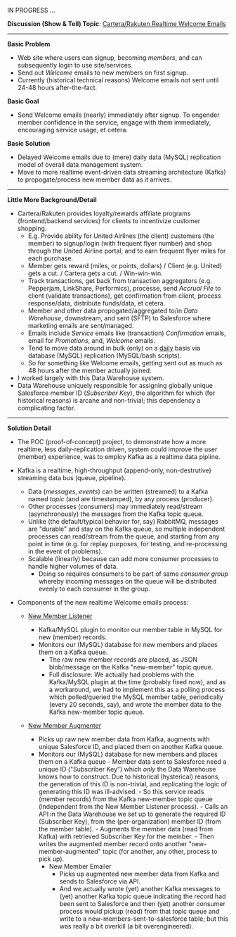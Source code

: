 IN PROGRESS ...

**Discussion (Show & Tell) Topic**: <ins>Cartera/Rakuten Realtime Welcome Emails</ins>

---

**Basic Problem**
* Web site where users can signup, becoming _members_, and can subsequently login to use site/services.
* Send out _Welcome_ emails to new members on first signup.
* Currently (historical technical reasons) Welcome emails not sent until 24-48 hours after-the-fact.

**Basic Goal**
* Send Welcome emails (nearly) immediately after signup.
  To engender member confidence in the service, engage with them immediately, encouraging service usage, et cetera.  

**Basic Solution**

* Delayed Welcome emails due to (mere) daily data (MySQL) replication model of overall data management system.
* Move to more realtime event-driven data streaming architecture (Kafka) to propogate/process new member data as it arrives.

---

**Little More Background/Detail**

* Cartera/Rakuten provides loyalty/rewards affiliate programs (frontend/backend services) for clients to incentivize customer shopping.
  - E.g. Provide ability for United Airlines (the client) customers (the member) to signup/login (with frequent flyer number)
    and shop through the United Airline portal, and to earn frequent flyer miles for each purchase.
  - Member gets reward (miles, or points, dollars) / Client (e.g. United) gets a cut. / Cartera gets a cut. / Win-win-win.
  - Track transactions, get back from transaction aggregators (e.g. Pepperjam, LinkShare, Performics),
    processe, send _Accrual File_ to client (validate transactions), get confirmation from client, process response/data, distribute funds/data, et cetera.
  - Member and other data propogated/aggregated to/in _Data Warehouse_, downstream, and sent (SFTP) to Salesforce where marketing emails are sent/managed.
  - Emails include _Service_ emails like (transaction) _Confirmation_ emails, email for _Promotions_, and, _Welcome_ emails.
  - Tend to move data around in bulk (only) on a <ins>daily</ins> basis via database (MySQL) replication (MySQL/bash scripts).
  - So for something like Welcome emails, getting sent out as much as 48 hours after the member actually joined.
* I worked largely with this Data Warehouse system.
* Data Warehouse uniquely responsible for assigning globally unique Salesforce member ID (_Subscriber Key_),
  the algorithm for which (for historical reasons) is arcane and non-trivial; this dependency a complicating factor.

---

**Solution Detail**

- The POC (proof-of-concept) project, to demonstrate how a more realtime, less daily-replication driven,
  system could improve the user (member) experience, was to employ Kafka as a realtime data pipline.

- Kafka is a realtime, high-throughput (append-only, non-destrutive) streaming data bus (queue, pipeline).
  - Data (_messages_, _events_) can be written (streamed) to a Kafka named _topic_ (and are timestamped), by any process (producer).
  - Other processes (consumers) may immediately read/stream (asynchronously) the messages from the Kafka topic queue.
  - Unlike (the default/typical behavior for, say) RabbitMQ, messages are "durable" and stay on the Kafka queue,
    so multiple independent processes can read/stream from the queue, and starting from any point in time (e.g. for replay purposes,
    for testing, and re-processing in the event of problems).
  - Scalable (linearly) because can add more consumer processes to handle higher volumes of data.
    - Doing so requires consumers to be part of same _consumer group_ whereby incoming messages on the queue
      will be distributed evenly to each consumer in the group.

- Components of the new realtime Welcome emails process:

  - <ins>New Member Listener</ins>
    - Kafka/MySQL plugin to monitor our member table in MySQL for new (member) records.
    - Monitors our (MySQL) database for new members and places them on a Kafka queue.
      - The raw new member records are placed, as JSON blob/message on the Kafka "new-member" topic queue.
      - Full disclosure: We actually had problems with the Kafka/MySQL plugin at the time (probably fixed now),
        and as a workaround, we had to implement this as a polling process which polled/queried the MySQL member table,
        periodically (every 20 seconds, say), and wrote the member data to the Kafka new-member topic queue.

  - <ins>New Member Augmenter</ins>
    - Picks up raw new member data from Kafka, augments with unique Salesforce ID, and placed them on another Kafka queue.
    - Monitors our (MySQL) database for new members and places them on a Kafka queue
           - Member data sent to Salesforce need a unique ID ("Subscriber Key") which *only* the Data Warehouse
             knows how to construct. Due to historical (hysterical) reasons, the generation of this ID is non-trivial,
             and replicating the logic of generating this ID was ill-advised.
           - So this service reads (member records) from the Kafka new-member topic queue (independent from the New Member Listener process).
           - Calls an API in the Data Warehouse we set up to generate the required ID (Subscriber Key),
             from the (per-organization) member ID (from the member table).
           - Augments the member data (read from Kafka) with retrieved Subscriber Key for the member.
           - Then writes the augmented member record onto another "new-member-augmented" topic (for another, any other, process to pick up).
         - New Member Emailer
           - Picks up augmented new member data from Kafka and sends to Salesforce via API.
           - And we actually wrote (yet) another Kafka messages to (yet) another Kafka topic queue indicating the record had been sent to Salesforce
             and then (yet) another consumer process would pickup (read) from that topic queue and write to a new-members-sent-to-salesforce table;
             but this was really a bit overkill (a bit overengineered).
